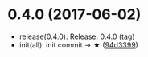<a name="0.4.0"></a>
# 0.4.0 (2017-06-02)

* release(0.4.0): Release: 0.4.0 ([tag](https://github.com/ctr-lang/install-examples-less/releases/tag/0.4.0))
* init(all): init commit → ★ ([94d3399](https://github.com/ctr-lang/install-examples-less/commit/94d3399))



